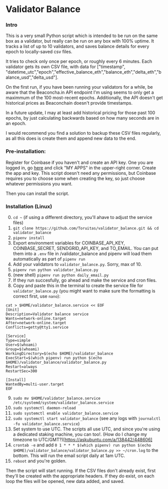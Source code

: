 # Validator Balance

### Intro

This is a very small Python script which is intended to be run on the same box as a validator, but really can be run on any box with 100% uptime. It tracks a list of up to 10 validators, and saves balance details for every epoch to locally-saved csv files.

It tries to check only once per epoch, or roughly every 6 minutes. Each validator gets its own CSV file, with data for ["timestamp", "datetime_utc","epoch","effective_balance_eth","balance_eth","delta_eth","balance_usd","delta_usd"]. 

On the first run, if you have been running your validators for a while, be aware that the Beaconcha.in API endpoint I'm using seems to only get a maximmum of the 100 most-recent epochs. Additionally, the API doesn't get historical prices as Beaconchain doesn't provide timestamps. 

In a future update, I may at least add historical pricing for those past 100 epochs, by just calculating backwards based on how many seconds are in an epoch. 

I would recommend you find a solution to backup these CSV files regularly, as all this does is create them and append new data to the end.

### Pre-installation:
Register for Coinbase if you haven't and create an API key. One you are logged in, go [here](https://developers.coinbase.com/) and click "MY APPS" in the upper-right corner. Create the app and key. This script doesn't need any permissions, but Coinbase requires you to choose some when creating the key, so just choose whatever permissions you want. 

Then you can install the script.

### Installation (Linux)
0. `cd ~` (if using a different directory, you'll ahave to adjust the service files)
1. `git clone https://github.com/Toruitas/validator_balance.git && cd validator_balance`
2. `pipenv install`
3. Export environment variables for COINBASE_API_KEY, COINBASE_SECRET, SENDGRID_API_KEY, and TO_EMAIL. You can put them into a `.env` file in /validator_balance and pipenv will load them automatically as part of `pipenv run`
4. Add your validators to `validator_balance.py`. Sorry, max of 10.
5. `pipenv run python validator_balance.py`
6. (new shell) `pipenv run python daily_email.py`
7. If they run succesfully, go ahead and make the service and cron files.
8. Copy and paste this in the terminal to create the service file for `validator_balance.py` (you might want to make sure the formatting is correct first, use `nano`):
```
cat > $HOME/validator_balance.service << EOF 
[Unit]
Description=Validator balance service
Wants=network-online.target
After=network-online.target 
Conflicts=getty@tty1.service

[Service]
Type=simple
User=$(whoami)
Group=$(whoami)
WorkingDirectory=$(echo $HOME)/validator_balance
ExecStart=$(which pipenv) run python $(echo $HOME)/validator_balance/validator_balance.py
Restart=always
RestartSec=300

[Install]
WantedBy=multi-user.target
EOF
```

9. `sudo mv $HOME/validator_balance.service /etc/systemd/system/validator_balance.service`
10. `sudo systemctl daemon-reload`
11. `sudo systemctl enable validator_balance.service`
12. `sudo systemctl start validator_balance` (see any logs with `journalctl -fu validator_balance.service`)
13. Set system to use UTC. The scripts all use UTC, and since you're using a dedicated staking machine, you can too!. (How do I change my timezone to UTC/GMT?)[https://askubuntu.com/a/138442/448606]
14. `crontab -e` and add `0 1 * * * $(which pipenv) run python $(echo $HOME)/validator_balance/validator_balance.py >> ~/cron.log` to the bottom. This will run the email script daily at 1am UTC.
15. `reboot` and you're golden.

Then the script will start running. If the CSV files don't already exist, first they'll be created with the appropriate headers. If they do exist, on each loop the files will be opened, new data added, and saved.
